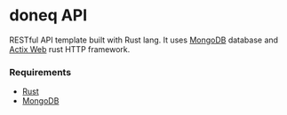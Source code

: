 # doneq API

RESTful API template built with Rust lang. It uses [MongoDB](https://docs.mongodb.com/)
database and [Actix Web](https://github.com/actix/actix-web) rust HTTP framework.

### Requirements

- [Rust](https://www.rust-lang.org/tools/install)
- [MongoDB](https://docs.mongodb.com/manual/installation/)
